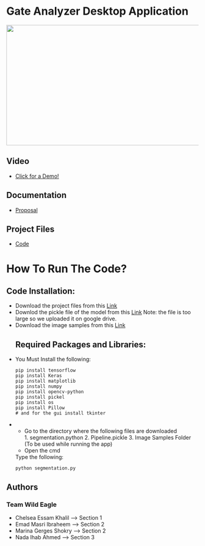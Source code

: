 <h1>Gate Analyzer Desktop Application</h1>


<img src = "" width="560" height="315">
<!--<iframe width="560" height="315" src="https://www.youtube.com/embed/7RAbdAztdfc" frameborder="0" allow="accelerometer; autoplay; encrypted-media; gyroscope; picture-in-picture" allowfullscreen></iframe>-->


<h2>Video</h2>
<ul>
	<li>
		<a href = "">Click for a Demo!</a>
	</li>
</ul>

<h2>Documentation</h2>
<ul>
	<li>
		<a href = "https://github.com/NadaIhabAhmed/Image-Processing-/tree/master/Proposal">Proposal</a>
	</li>
</ul>

<h2>Project Files</h2>
<ul>
	<li>
	<a href = "https://github.com/NadaIhabAhmed/Image-Processing-/tree/master/Final%20Code">Code</a>
	</li>
</ul>


<h1>How To Run The Code?</h1>

<h2>Code Installation: </h2>
<ul>
	
<li>
Download the project files from this <a href = "https://github.com/NadaIhabAhmed/Image-Processing-/tree/master/Final%20Code">Link</a>
</li>
<li>
Downlod the pickle file of the model from this <a href = "https://drive.google.com/open?id=1M4X7ccsQCNciqAJ3SCGIDHtZLsvJEni6">Link</a>
Note: the file is too large so we uploaded it on google drive.
</li>
<li>
Download the image samples from this <a href = "https://github.com/NadaIhabAhmed/Image-Processing-/tree/master/Image%20Samples">Link</a>
</li>
	
<h2>Required Packages and Libraries: </h2>
<li>
You Must Install the following:  
<pre><code>pip install tensorflow
pip install Keras
pip install matplotlib
pip install numpy
pip install opencv-python
pip install pickel
pip install os
pip install Pillow
# and for the gui install tkinter
</code></pre>
</li>
<li>
<ul>
<li>Go to the directory where the following files are downloaded</li>
1. segmentation.python
2. Pipeline.pickle
3. Image Samples Folder (To be used while running the app)
<li>Open the cmd</li>
</ul>
Type the following:
<pre><code>python segmentation.py
</code></pre>
</li>	
</ul>
<h2>Authors</h2> 
<h3>Team Wild Eagle</h3> 
<ul>
<li>
	Chelsea Essam Khalil   --> Section 1
</li>
<li>
	Emad Masri Ibraheem    --> Section 2 
</li>
<li>
	Marina Gerges Shokry   --> Section 2
</li>
<li>
	Nada Ihab Ahmed        --> Section 3
</li>
</ul>
